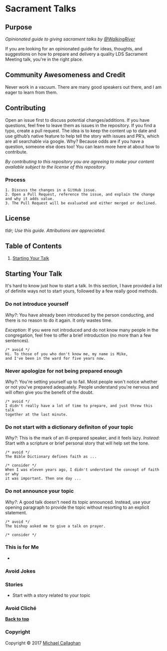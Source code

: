 # Sacrament Talks

## Purpose
*Opinionated guide to giving sacrament talks by [@WalkingRiver](//twitter.com/walkingriver)*

If you are looking for an opinionated guide for ideas, thoughts, 
and suggestions on how to prepare and delivery a quality LDS Sacrament Meeting talk, you're in the right place.

## Community Awesomeness and Credit
Never work in a vacuum. There are many good speakers out there, and I am eager to learn from them. 

## Contributing
Open an issue first to discuss potential changes/additions. If you have questions, feel free to leave them as issues in the repository.
If you find a typo, create a pull request. The idea is to keep the content up to date and use github’s native feature to help tell 
the story with issues and PR’s, which are all searchable via google.
Why? Because odds are if you have a question, someone else does too! You can learn more here at about how to contribute.

*By contributing to this repository you are agreeing to make your content available subject to the license of this repository.*

### Process
    1. Discuss the changes in a GitHub issue.
    2. Open a Pull Request, reference the issue, and explain the change and why it adds value.
    3. The Pull Request will be evaluated and either merged or declined.

## License

_tldr; Use this guide. Attributions are appreciated._

## Table of Contents

  1. [Starting Your Talk](#starting-your-talk)

## Starting Your Talk
It's hard to know just how to start a talk. In this section, I have provided a 
list of definite ways not to start yours, followed by a few really good methods.

### Do not introduce yourself
  
  *Why?*: You have already been introduced by the person conducting, and there is no reason to do it again. It only wastes time.
  
  *Exception*: If you were not introduced and do not know many people in the congregation, feel free to offer a brief introduction (no more than a few sentences).
  
  ```
  /* avoid */
  Hi. To those of you who don't know me, my name is Mike, 
  and I've been in the ward for five years now.
  ```

### Never apologize for not being prepared enough

  *Why?*: You're setting yourself up to fail. Most people won't notice whether or
  not you've prepared adequately. People understand you're nervous and will
  often give you the benefit of the doubt. 

  ```
  /* avoid */
  I didn't really have a lot of time to prepare, and just threw this talk
  together at the last minute.
  ```

### Do not start with a dictionary definiton of your topic

  *Why?*: This is the mark of an ill-prepared speaker, and it feels lazy. 
  *Instead*: Start with a scripture or brief personal story that will help set the tone.

  ```
  /* avoid */
  The Bible Dictionary defines faith as ...
  
  /* consider */
  When I was eleven years ago, I didn't understand the concept of faith or why 
  it was important. Then one day ...
  ```

### Do not announce your topic

  *Why?*: A good talk doesn't need its topic announced. Instead, use your
  opening paragraph to provide the topic without resorting to an explicit statement.

  ```
  /* avoid */
  The bishop asked me to give a talk on prayer.

  /* consider */
  
  ```

### This is for Me
  - 

### Avoid Jokes


### Stories
  - Start with a story related to your topic

### Avoid Cliché


**[Back to top](#table-of-contents)**


### Copyright

Copyright &copy; 2017 [Michael Callaghan](www.walkingriver.com)
